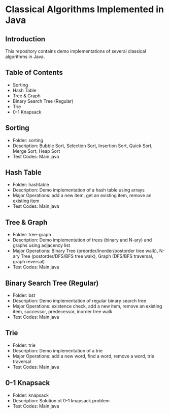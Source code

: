 Classical Algorithms Implemented in Java
===================================================================

## Introduction
This repository contains demo implementations of several classical algorithms in Java.

## Table of Contents
* Sorting
* Hash Table
* Tree & Graph
* Binary Search Tree (Regular)
* Trie
* 0-1 Knapsack

## Sorting
* Folder: sorting
* Description: Bubble Sort, Selection Sort, Insertion Sort, Quick Sort, Merge Sort, Heap Sort
* Test Codes: Main.java

## Hash Table
* Folder: hashtable
* Description: Demo implementation of a hash table using arrays
* Major Operations: add a new item, get an existing item, remove an existing item
* Test Codes: Main.java

## Tree & Graph
* Folder: tree-graph
* Description: Demo implementation of trees (binary and N-ary) and graphs using adjacency list
* Major Operations: Binary Tree (preorder/inorder/postorder tree walk), N-ary Tree (postorder/DFS/BFS tree walk), Graph (DFS/BFS traversal, graph reversal)
* Test Codes: Main.java

## Binary Search Tree (Regular)
* Folder: bst
* Description: Demo implementation of regular binary search tree
* Major Operations: existence check, add a new item, remove an existing item, successor, predecessor, inorder tree walk
* Test Codes: Main.java

## Trie
* Folder: trie
* Description: Demo implementation of a trie
* Major Operations: add a new word, find a word, remove a word, trie traversal
* Test Codes: Main.java

## 0-1 Knapsack
* Folder: knapsack
* Description: Solution ot 0-1 knapsack problem
* Test Codes: Main.java